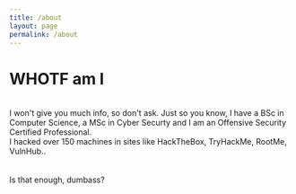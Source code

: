 ```yaml
---
title: /about
layout: page
permalink: /about
---
```


# WHOTF am I
<br>
I won't give you much info, so don't ask.
Just so you know, I have a BSc in Computer Science, a MSc in Cyber Securty and I am an Offensive Security Certified Professional.
<br>
I hacked over 150 machines in sites like HackTheBox, TryHackMe, RootMe, VulnHub..
<br>
<script src="https://www.hackthebox.eu/badge/144238"></script>
<br><br>
Is that enough, dumbass?
